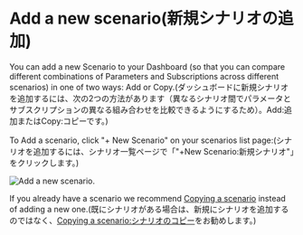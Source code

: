 # Add a new scenario(新規シナリオの追加)

You can add a new Scenario to your Dashboard (so that you can compare different combinations of Parameters and Subscriptions across different scenarios) in one of two ways: Add or Copy.(ダッシュボードに新規シナリオを追加するには、次の2つの方法があります（異なるシナリオ間でパラメータとサブスクリプションの異なる組み合わせを比較できるようにするため）。Add:追加またはCopy:コピーです。)

To Add a scenario, click "+ New Scenario" on your scenarios list page:(シナリオを追加するには、シナリオ一覧ページで「"+New Scenario:新規シナリオ"」をクリックします。)

![Add a new scenario.](../.gitbook/assets/add-a-new-scenario.png)

If you already have a scenario we recommend [Copying a scenario](copy-a-scenario.md) instead of adding a new one.(既にシナリオがある場合は、新規にシナリオを追加するのではなく、[Copying a scenario:シナリオのコピー](copy-a-scenario.md)をお勧めします。)
